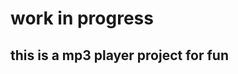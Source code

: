 work in progress
=========
this is a mp3 player project for fun
------------------------------------
